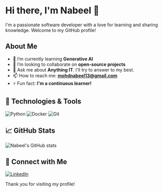 # Hi there, I'm Nabeel 👋

I'm a passionate software developer with a love for learning and sharing knowledge. Welcome to my GitHub profile!

## About Me

- 🌱 I’m currently learning **Generative AI**
- 👯 I’m looking to collaborate on **open-source projects**
- 💬 Ask me about **Anything IT**. I'll try to answer to my best.
- 📫 How to reach me: **mohdnabeel13@gmail.com**
- ⚡ Fun fact: **I'm a continuous learner!**

## 🔧 Technologies & Tools

![Python](https://img.shields.io/badge/Python-3776AB?style=for-the-badge&logo=python&logoColor=white)
![Docker](https://img.shields.io/badge/Docker-2496ED?style=for-the-badge&logo=docker&logoColor=white)
![Git](https://img.shields.io/badge/Git-F05032?style=for-the-badge&logo=git&logoColor=white)

## 📈 GitHub Stats

![Nabeel's GitHub stats](https://github-readme-stats.vercel.app/api?username=mnabeelp&show_icons=true&theme=radical)

## 🔗 Connect with Me

[![LinkedIn](https://img.shields.io/badge/LinkedIn-0077B5?style=for-the-badge&logo=linkedin&logoColor=white)](https://www.linkedin.com/in/mnabeelp/)

Thank you for visiting my profile!
```
